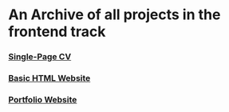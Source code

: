 # An Archive of all projects in the frontend track

### [Single-Page CV](https://roadmap.sh/projects/single-page-cv)
### [Basic HTML Website](https://roadmap.sh/projects/basic-html-website)
### [Portfolio Website](https://roadmap.sh/projects/portfolio-website)